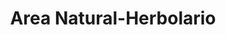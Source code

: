 ---
title: "Area Natural-Herbolario"
url: /villaviciosa/area-natural-herbolario/
shop: supermercado
---